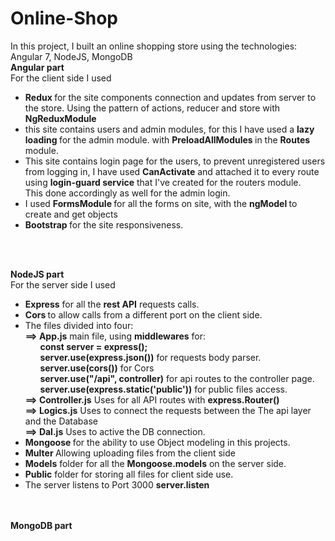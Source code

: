 # Online-Shop
In this project, I built an online shopping store using the technologies: Angular 7, NodeJS, MongoDB
<br>
<b>Angular part</b>
<br>
For the client side I used<br>
* <b> Redux </b> for the site components connection and updates from server to the store. Using the pattern of actions, reducer and store with <b> NgReduxModule </b><br>
* this site contains users and admin modules, for this I have used a <b> lazy loading </b> for the admin module. with <b> PreloadAllModules </b> in the <b> Routes </b> module.<br> 
* This site contains login page for the users, to prevent unregistered users from logging in, I have used <b>CanActivate</b> and attached it to every route using <b> login-guard service</b> that I've created for the routers module. <br> This done accordingly as well for the admin login.<br>
* I used <b> FormsModule </b> for all the forms on site, with the <b> ngModel </b> to create and get objects <br>
* <b> Bootstrap </b> for the site responsiveness. <br>

<br><br>

<b>NodeJS part</b>
<br>
For the server side I used<br>
* <b>Express</b> for all the <b>rest API</b> requests calls. <br>
* <b>Cors </b> to allow calls from a different port on the client side.<br>
* The files divided into four:<br>
    <b> ==> App.js</b> main file, using <b> middlewares</b> for: <br>
        &nbsp;&nbsp;&nbsp;&nbsp;&nbsp;&nbsp;<b>const server = express();</b><br>
        &nbsp;&nbsp;&nbsp;&nbsp;&nbsp;&nbsp;<b>server.use(express.json())</b> for requests body parser. <br>
        &nbsp;&nbsp;&nbsp;&nbsp;&nbsp;&nbsp;<b>server.use(cors())</b> for Cors<br>
        &nbsp;&nbsp;&nbsp;&nbsp;&nbsp;&nbsp;<b>server.use("/api", controller)</b> for api routes to the controller page.<br>
        &nbsp;&nbsp;&nbsp;&nbsp;&nbsp;&nbsp;<b>server.use(express.static('public'))</b> for public files access.<br>
    <b> ==> Controller.js</b> Uses for all API routes with <b>express.Router()</b><br>
    <b> ==> Logics.js</b> Uses to connect the requests between the The api layer and the Database<br>
    <b> ==> Dal.js</b> Uses to active the DB connection.<br>
* <b> Mongoose </b> for the ability to use Object modeling in this projects. <br>
* <b> Multer </b> Allowing uploading files from the client side <br>
* <b>Models</b> folder for all the <b>Mongoose.models</b> on the server side. <br>
* <b>Public</b> folder for storing all files for client side use. <br>
* The server listens to Port 3000 <b>server.listen</b><br>
<br><br>

<b> MongoDB part</b>
    
        




